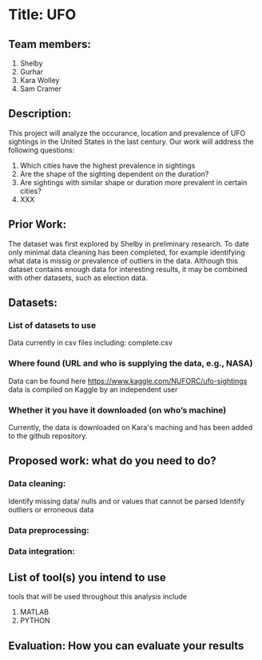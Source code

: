 # Title: UFO
## Team members: 
1) Shelby 
2) Gurhar
3) Kara Wolley
4) Sam Cramer
## Description: 
This project will analyze the occurance, location and prevalence of UFO sightings in the United States in the last century.  Our work will address the following questions:
1) Which cities have the highest prevalence in sightings
2) Are the shape of the sighting dependent on the duration?
3) Are sightings with similar shape or duration more prevalent in certain cities?
4) XXX


## Prior Work: 
The dataset was first explored by Shelby in preliminary research.  To date only minimal data cleaning has been completed, for example identifying what data is missig or prevalence of outliers in the data. Although this dataset contains enough data for interesting results, it may be combined with other datasets, such as election data.  
## Datasets:
### List of datasets to use
Data currently in csv files including: complete.csv
### Where found (URL and who is supplying the data, e.g., NASA)
Data can be found here https://www.kaggle.com/NUFORC/ufo-sightings
data is compiled on Kaggle by an independent user
### Whether it you have it downloaded (on who’s machine)
Currently, the data is downloaded on Kara's maching and has been added to the github repository.
## Proposed work: what do you need to do?
### Data cleaning:
Identify missing data/ nulls and or values that cannot be parsed
Identify outliers or erroneous data
### Data preprocessing:

### Data integration:
## List of tool(s) you intend to use
tools that will be used throughout this analysis include
1) MATLAB
2) PYTHON

## Evaluation: How you can evaluate your results 

